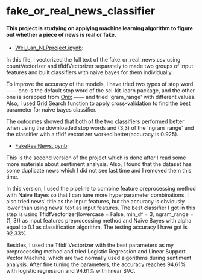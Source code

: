 # fake_or_real_news_classifier
#### This project is studying on applying machine learning algorithm to figure out whether a piece of news is real or fake.
* [Wei_Lan_NLPproject.ipynb](https://github.com/Lanwei02/fake_or_real_news_classifier/blob/master/Wei_Lan_NLPproject.ipynb): 

In this file, I vectorized the full text of the fake_or_real_news.csv using countVectorizer and tfidfVectorizer separately to made two groups of input features and built classifiers with naive bayes for them individually.

To improve the accuracy of the models, I have tried two types of stop word  —— one is the default stop word of the sci-kit-learn package, and the other one is scrapped from [Onix](http://www.lextek.com/manuals/onix/stopwords1.html) —— and tried 'gram_range' with different values. Also, I used Grid Search function to apply cross-validation to find the best parameter for naive bayes classifier. 

The outcomes showed that both of the two classifiers performed better when using the downloaded stop words and (3,3) of the 'ngram_range' and the classifier with a tfidf vectorizer worked better(accuracy is 0.925).

* [FakeRealNews.ipynb](https://github.com/Lanwei02/fake_or_real_news_classifier/blob/master/FakeRealNews.ipynb):

This is the second version of the project which is done after I read some more materials about sentiment analysis. Also, I found that the dataset has some duplicate news which I did not see last time and I removed them this time. 

In this version, I used the pipeline to combine feature preprocessing method with Naive Bayes so that I can tune more hyperparameter combinations. I also tried news' title as the input features, but the accuracy is obviously lower than using news' text as input features. The best classifier I got in this step is using TfidfVectorizer(lowercase = False, min_df = 3, ngram_range = (1, 3)) as input features preprocessing method and Naive Bayes with alpha equal to 0.1 as classification algorithm. The testing accuracy I have got is 92.33%.

Besides, I used the Tfidf Vectorizer with the best parameters as my preprocessing method and tried Logistic Regression and Linear Support Vector Machine, which are two normally used algorithms during sentiment analysis. After fine tuning the parameters, the accuracy reaches 94.61% with logistic regression and 94.61% with linear SVC.
